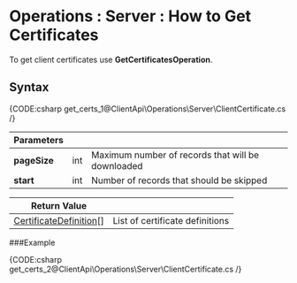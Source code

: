 ﻿# Operations : Server : How to Get Certificates

To get client certificates use **GetCertificatesOperation**.

## Syntax

{CODE:csharp get_certs_1@ClientApi\Operations\Server\ClientCertificate.cs /}

| Parameters | | |
| ------------- | ------------- | ----- |
| **pageSize** | int | Maximum number of records that will be downloaded |
| **start** | int | Number of records that should be skipped |

| Return Value | |
| ------------- | ----- |
| [CertificateDefinition](../../../glossary/CertificateDefinition)[] | List of certificate definitions |

###Example

{CODE:csharp get_certs_2@ClientApi\Operations\Server\ClientCertificate.cs /}
